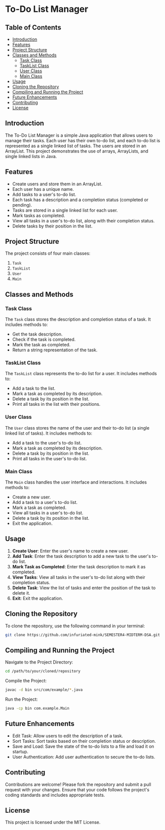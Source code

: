 # To-Do List Manager

## Table of Contents

- [Introduction](#introduction)
- [Features](#features)
- [Project Structure](#project-structure)
- [Classes and Methods](#classes-and-methods)
  - [Task Class](#task-class)
  - [TaskList Class](#tasklist-class)
  - [User Class](#user-class)
  - [Main Class](#main-class)
- [Usage](#usage)
- [Cloning the Repository](#cloning-the-repository)
- [Compiling and Running the Project](#compiling-and-running-the-project)
- [Future Enhancements](#future-enhancements)
- [Contributing](#contributing)
- [License](#license)

## Introduction

The To-Do List Manager is a simple Java application that allows users to manage their tasks. Each user has their own to-do list, and each to-do list is represented as a single linked list of tasks. The users are stored in an ArrayList. This project demonstrates the use of arrays, ArrayLists, and single linked lists in Java.

## Features

- Create users and store them in an ArrayList.
- Each user has a unique name.
- Add tasks to a user's to-do list.
- Each task has a description and a completion status (completed or pending).
- Tasks are stored in a single linked list for each user.
- Mark tasks as completed.
- View all tasks in a user's to-do list, along with their completion status.
- Delete tasks by their position in the list.

## Project Structure

The project consists of four main classes:

1. `Task`
2. `TaskList`
3. `User`
4. `Main`

## Classes and Methods

### Task Class

The `Task` class stores the description and completion status of a task. It includes methods to:

- Get the task description.
- Check if the task is completed.
- Mark the task as completed.
- Return a string representation of the task.

### TaskList Class

The `TaskList` class represents the to-do list for a user. It includes methods to:

- Add a task to the list.
- Mark a task as completed by its description.
- Delete a task by its position in the list.
- Print all tasks in the list with their positions.

### User Class

The `User` class stores the name of the user and their to-do list (a single linked list of tasks). It includes methods to:

- Add a task to the user's to-do list.
- Mark a task as completed by its description.
- Delete a task by its position in the list.
- Print all tasks in the user's to-do list.

### Main Class

The `Main` class handles the user interface and interactions. It includes methods to:

- Create a new user.
- Add a task to a user's to-do list.
- Mark a task as completed.
- View all tasks in a user's to-do list.
- Delete a task by its position in the list.
- Exit the application.

## Usage

1. **Create User**: Enter the user's name to create a new user.
2. **Add Task**: Enter the task description to add a new task to the user's to-do list.
3. **Mark Task as Completed**: Enter the task description to mark it as completed.
4. **View Tasks**: View all tasks in the user's to-do list along with their completion status.
5. **Delete Task**: View the list of tasks and enter the position of the task to delete it.
6. **Exit**: Exit the application.

## Cloning the Repository

To clone the repository, use the following command in your terminal:

```sh
git clone https://github.com/infuriated-mink/SEMESTER4-MIDTERM-DSA.git
```

## Compiling and Running the Project

Navigate to the Project Directory:

```sh
cd /path/to/your/cloned/repository
```

Compile the Project:

```sh
javac -d bin src/com/example/*.java
```

Run the Project:

```sh
java -cp bin com.example.Main
```

## Future Enhancements

- Edit Task: Allow users to edit the description of a task.
- Sort Tasks: Sort tasks based on their completion status or description.
- Save and Load: Save the state of the to-do lists to a file and load it on startup.
- User Authentication: Add user authentication to secure the to-do lists.

## Contributing

Contributions are welcome! Please fork the repository and submit a pull request with your changes. Ensure that your code follows the project's coding standards and includes appropriate tests.

## License

This project is licensed under the MIT License.
